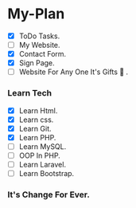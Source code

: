 # My-Plan
- [X] ToDo Tasks.
- [ ] My Website.
- [X] Contact Form.
- [X] Sign Page.
- [ ] Website For Any One It's Gifts 🎁 .

### Learn Tech
- [X] Learn Html.
- [X] Learn css.
- [x] Learn Git.
- [x] Learn PHP.
- [ ] Learn MySQL.
- [ ] OOP In PHP.
- [ ] Learn Laravel.
- [ ] Learn Bootstrap.

### It's Change For Ever.
